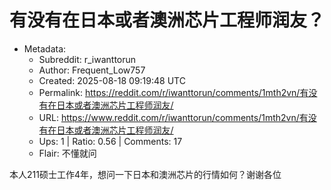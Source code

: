 # 有没有在日本或者澳洲芯片工程师润友？

- Metadata:
  - Subreddit: r_iwanttorun
  - Author: Frequent_Low757
  - Created: 2025-08-18 09:19:48 UTC
  - Permalink: https://reddit.com/r/iwanttorun/comments/1mth2vn/有没有在日本或者澳洲芯片工程师润友/
  - URL: https://www.reddit.com/r/iwanttorun/comments/1mth2vn/有没有在日本或者澳洲芯片工程师润友/
  - Ups: 1 | Ratio: 0.56 | Comments: 17
  - Flair: 不懂就问


本人211硕士工作4年，想问一下日本和澳洲芯片的行情如何？谢谢各位

